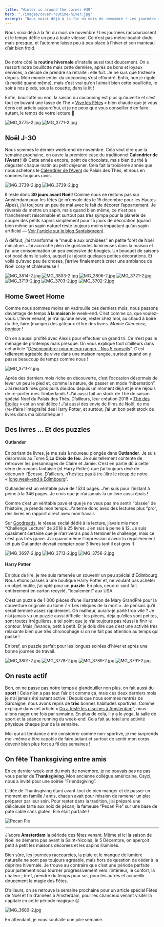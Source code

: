 ```yaml
---
title: "Winter is around the corner #39"
hero: "./images/cover-routine-hiver.jpg"
excerpt: "Nous voici déjà à la fin du mois de novembre ! Les journées raccourcissent et le temps défile un peu à toute vitesse. Ce n’est pas métro-boulot-dodo mais presque, et l’automne laisse peu à peu place à l’hiver et son manteau d’air bien froid. — De notre côté la routine hivernale s’installe aussi tout doucement. On a ressorti"
---
```

Nous voici déjà à la fin du mois de novembre ! Les journées raccourcissent et le temps défile un peu à toute vitesse. Ce n’est pas métro-boulot-dodo mais presque, et l’automne laisse peu à peu place à l’hiver et son manteau d’air bien froid.

---

De notre côté la **routine hivernale** s’installe aussi tout doucement. On a ressorti notre bouillotte mais cette dernière, après de bons et loyaux services, a décidé de prendre sa retraite : elle fuit. Je ne suis que tristesse depuis. Mon monde entier du cocooning s’est effondré. Enfin, non je rigole (à moitié quand même), mais c’est vrai qu’on l’aimait bien cette bouillotte, le soir à nos pieds, sous la couette, dans le lit !

Enfin, bouillotte ou non, la saison du cocooning est plus qu’ouverte et c’est tout en buvant une tasse de Thé « [Vive les Fêtes](https://www.palaisdesthes.com/fr/vive-les-fetes.html) » bien chaude que je vous écris cet article aujourd’hui, et je ne peux que vous conseiller d’en faire autant, le temps de votre lecture 🙂

<div class="gallery">
<img alt="MG_3775-2.jpg" src="./images/MG_3775-2.jpg">
<img alt="MG_3771-2.jpg" src="./images/MG_3771-2.jpg">
</div>

## Noël J-30

Nous sommes le dernier week-end de novembre. Cela veut dire que la semaine prochaine, on ouvre la première case du traditionnel **Calendrier de l’Avent !** 😄 Cette année encore, point de chocolats, mais bien du thé à déguster chaque matin au petit déjeuner. Cela fait la troisième année que nous achetons le [Calendrier de l’Avent](https://www.palaisdesthes.com/fr/calendrier-avent-2018.html) du Palais des Thés, et nous en sommes toujours ravis.

<div class="gallery">
<img alt="MG_3739-2.jpg" src="./images/MG_3739-2.jpg">
<img alt="MG_3729-2.jpg" src="./images/MG_3729-2.jpg">
</div>

Il reste donc **30 jours avant Noël**! Comme nous ne restons pas sur Amsterdam pour les fêtes (je m’envole dès le 15 décembre pour les Hautes-Alpes), j’ai toujours un peu de mal avec le fait de décorer l’appartement. Je rêverais de mettre un sapin, mais quand bien même, ce n’est pas franchement raisonnable et surtout pas très sympa pour la planète de couper des petits sapins simplement pour 15 jours de décoration (quand bien même un sapin naturel reste toujours moins impactant qu’un sapin artificiel — [Voir l'article sur le blog Santaisgreen](https://santaisgreen.com/2018/11/13/limpact-ecologique-du-sapin-de-noel/)).

À défaut, j’ai transformé le “meuble aux orchidées” en petite forêt de Noël miniature. J’ai accroché plein de guirlandes lumineuses dans la maison et j’ai une consommation un peu excessive de bougies. Un bouquet de saisons est posé dans le salon, auquel j’ai ajouté quelques petites décorations. Et voilà qu'avec peu de choses, j’arrive finalement à créer une ambiance de Noël cosy et chaleureuse !

<div class="gallery">
<img alt="MG_3814-2.jpg" src="./images/MG_3814-2.jpg">
<img alt="MG_3803-2.jpg" src="./images/MG_3803-2.jpg">
<img alt="MG_3806-2.jpg" src="./images/MG_3806-2.jpg">
<img alt="MG_3721-2.jpg" src="./images/MG_3721-2.jpg">
<img alt="MG_3719-2.jpg" src="./images/MG_3719-2.jpg">
<img alt="MG_3703-2.jpg" src="./images/MG_3703-2.jpg">
<img alt="MG_3702-2.jpg" src="./images/MG_3702-2.jpg">
</div>

## Home Sweet Home

Comme nous sommes moins en vadrouille ces derniers mois, nous passons davantage de temps **à la maison** le week-end. C’est comme ça, que voulez-vous. L’hiver venant, je n’ai qu’une envie, rester chez moi, au chaud à boire du thé, faire (manger) des gâteaux et lire des livres. _Mamie Clémence, bonjour !_

On en a aussi profité avec Alexis pour effectuer un grand tri. Ce n’est pas le ménage de printemps mais presque. On vous explique tout d’ailleurs dans cet article “[Désencombrer pour mieux ranger - Nos 5 conseils](/desencombrer-nos-5-conseils/)”. C’est tellement agréable de vivre dans une maison rangée, surtout quand on y passe beaucoup de temps comme nous !

<img alt="MG_3711-2.jpg" src="./images/MG_3711-2.jpg">

Après des derniers mois riche en découverte, c’est l’occasion désormais de lever un peu le pied et, comme la nature, de passer en mode “hibernation”. J’ai ressorti mes gros pulls doudou depuis un moment déjà et je me réjouis de re-porter mes Timberlands ! J’ai aussi fait un stock de Thé de saison spécial Noel du Palais des Thés. D’ailleurs, leur création 2018 « [Thé des Étoiles](https://www.palaisdesthes.com/fr/the-des-etoiles.html) » est un vrai délice ! J’ai aussi des envie de films de Noël, de me (re-)faire l’intégralité des Harry Potter, et surtout, j’ai un bon petit stock de livres dans ma bibliothèque !

## Des livres ... Et des puzzles

#### Outlander

En parlant de livres, je me suis à nouveau plongée dans **Outlander**. Je suis désormais au Tome 5,**La Croix de feu**. Je suis tellement contente de retrouver les personnages de Claire et Jamie. C’est en partie dû à cette série de romans fantaisie (et Harry Potter) que j’ai toujours rêvé de découvrir l’Écosse. D’ailleurs, n’hésitez pas à (re-)lire le récap de notre « [long week-end à Édimbourg](/week-end-48h-edimbourg/)”.

Outlander est un véritable pavé de 1524 pages. J’en suis pour l’instant à peine à la 346 pages. Je crois que je n’ai jamais lu un livre aussi épais !

Comme c’est un véritable pavé et que je ne veux pas me sentir “blasée” de l’histoire, je prends mon temps. J'alterne donc avec des lectures plus “pro”, des livres en rapport direct avec mon travail.

Sur [Goodreads](https://www.goodreads.com/user/show/63307481-cl-mence), le réseau social dédié à la lecture, j’avais mis mon “Challenge Lecture” de 2018 à 25 livres. J’en suis à peine à 12. Je suis quasiment certaine que je n’arriverais pas à terminer le challenge, mais ce n’est pas très grave. J’ai quand même l’impression d’avoir lu régulièrement (et puis Outlander devrait compter pour 3 livres tant il est gros !).

<div class="gallery">
<img alt="MG_3697-2.jpg" src="./images/MG_3697-2.jpg">
<img alt="MG_3713-2.jpg" src="./images/MG_3713-2.jpg">
<img alt="MG_3756-2.jpg" src="./images/MG_3756-2.jpg">
</div>

#### Harry Potter

En plus de lire, je me suis ramenée un souvenir un peu spécial d'Édimbourg. Nous étions passés à une boutique Harry Potter et, ne voulant pas acheter un objet inutile, j’ai opté pour un **puzzle**. En plus, ceux-ci sont fait entièrement en carton recyclé, “localement” aux USA.

C’est un puzzle de 1 000 pièces d’une illustration de Mary GrandPré pour la couverture originale du tome 7 « Les reliques de la mort ». Je pensais qu’il serait terminé assez rapidement. Oh malheur, aurais-je parlé trop vite ? Je n’ai jamais vu un puzzle aussi difficile : les pièces, déjà qu’elles sont petites, sont toutes irrégulières, à tel point que je n’ai toujours pas réussi à finir le contour. Mais j’avance, petit à petit. Et je dois dire que c’est une activité très relaxante bien que très chronophage si on ne fait pas attention au temps qui passe !

En bref, un puzzle parfait pour les longues soirées d’hiver et après une bonne journée de travail.

<div class="gallery">
<img alt="MG_3801-2.jpg" src="./images/MG_3801-2.jpg">
<img alt="MG_3778-2.jpg" src="./images/MG_3778-2.jpg">
<img alt="MG_3789-2.jpg" src="./images/MG_3789-2.jpg">
<img alt="MG_3791-2.jpg" src="./images/MG_3791-2.jpg">
</div>

## On reste actif

Bon, on ne passe pas notre temps à glandouiller non plus, on fait aussi du **sport** ! Cela n’en a pas tout l’air dit comme ça, mais ces deux derniers mois je n’ai jamais été autant active ! Depuis que nous sommes rentrés de Sardaigne, nous avons repris de **très** bonnes habitudes sportives. Comme expliqué dans cet article « [On a testé les piscines à Amsterdam](/piscines-amsterdam-test-avis/)”, nous allons nager une fois par semaine. En plus de cela, il y a le yoga, la salle de sport et la séance running du week-end. Cela fait au total une activité physique chaque jour de la semaine.

Moi qui ait tendance à me considérer comme non-sportive, je me surprends moi-même à être capable de faire autant et surtout de sentir mon corps devenir bien plus fort au fil des semaines !

## On fête Thanksgiving entre amis

En ce dernier week-end du mois de novembre, je ne pouvais pas ne pas vous parler de **Thanksgiving**. Mon ancienne collègue américaine, Cayci, nous a invité pour une soirée “Friendsgiving”.

L’idée de Thanksgiving étant avant-tout de bien manger et de passer un moment en famille / amis, chacun avait pour mission de ramener un plat préparer par leur soin. Pour rester dans la tradition, j’ai préparé une délicieuse tarte aux noix de pécan, la fameuse “Pecan Pie” sur une base de pate sablé sans gluten. Elle était parfaite ! 

<img alt="Pecan Pie" src="./images/MG_3678-1.jpg">

---

J’adore **Amsterdam** la période des fêtes venant. Même si ici la saison de Noël ne démarre pas avant la Saint-Nicolas, le 5 Décembre, on aperçoit petit à petit les maisons décorées et les sapins illuminés.

Bien sûre, les journées raccourcies, la pluie et le manque de lumière naturelle ne sont pas toujours agréable, mais hors de question de céder à la déprime hivernale. Je trouve au contraire que c’est une période parfaite pour justement nous tourner progressivement vers l’intérieur, le confort, la chaleur ; bref, prendre du temps pour soi, pour les autres et accueillir doucement la magie des Fêtes.

D’ailleurs, on se retrouve la semaine prochaine pour un article spécial Fêtes de Noël et fin d’années à Amsterdam, pour les chanceux venant visiter la capitale en cette période magique 😉 

<div class="gallery">
<img alt="MG_3689-2.jpg" src="./images/MG_3689-2.jpg">
</div>

En attendant, je vous souhaite une jolie semaine.
